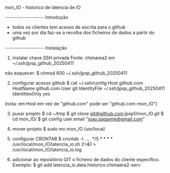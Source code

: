 mon_IO - historico de latencia de IO

------------------- Introdução
- todos os clientes tem acesso de escrita para o github
- uma vez por dia faz-se a recolha dos ficheiros de dados a partir do github

------------------- Instalação

1. instalar chave SSH privada
Fonte: chimarea2 em ~/.ssh/jpsp_github_20250411

não esquecer:
$ chmod 600  ~/.ssh/jpsp_github_20250411


2. configurar acesso github
$ cat ~/.ssh/config 
Host github.com
  HostName github.com
  User git
  IdentityFile ~/.ssh/jpsp_github_20250411
  IdentitiesOnly yes

(nota: em Host em vez de "github.com" pode ser "github.com-mon_IO")

3. puxar projeto
$ cd ~/tmp
$ git clone git@github.com:jpsp1/mon_IO.git
$ cd mon_IO/
$ git config user.email "joao.pagaime@gmail.com"

4. mover projeto 
$ sudo  mv  mon_IO /usr/local/

5. configurar CRONTAB
$ crontab -l
.....
*/5 * * * * /usr/local/mon_IO/latencia_io.sh 2>&1 > /usr/local/mon_IO/latencia_io.log

6.  adicionar ao repositório GIT o ficheiro de dados do cliente especifico. Exemplo:
$ git add latencia_io.data.historico.chimaera2-serv


